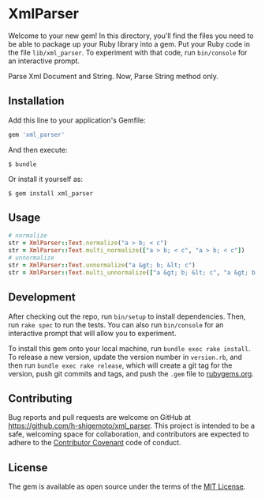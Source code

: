 # XmlParser

Welcome to your new gem! In this directory, you'll find the files you need to be able to package up your Ruby library into a gem. Put your Ruby code in the file `lib/xml_parser`. To experiment with that code, run `bin/console` for an interactive prompt.

Parse Xml Document and String.
Now, Parse String method only.

## Installation

Add this line to your application's Gemfile:

```ruby
gem 'xml_parser'
```

And then execute:

    $ bundle

Or install it yourself as:

    $ gem install xml_parser

## Usage

```ruby
# normalize
str = XmlParser::Text.normalize("a > b; < c")
str = XmlParser::Text.multi_normalize(["a > b; < c", "a > b; < c"])
# unnormalize
str = XmlParser::Text.unnormalize("a &gt; b; &lt; c")
str = XmlParser::Text.multi_unnormalize(["a &gt; b; &lt; c", "a &gt; b; &lt; c"])
```

## Development

After checking out the repo, run `bin/setup` to install dependencies. Then, run `rake spec` to run the tests. You can also run `bin/console` for an interactive prompt that will allow you to experiment.

To install this gem onto your local machine, run `bundle exec rake install`. To release a new version, update the version number in `version.rb`, and then run `bundle exec rake release`, which will create a git tag for the version, push git commits and tags, and push the `.gem` file to [rubygems.org](https://rubygems.org).

## Contributing

Bug reports and pull requests are welcome on GitHub at https://github.com/h-shigemoto/xml_parser. This project is intended to be a safe, welcoming space for collaboration, and contributors are expected to adhere to the [Contributor Covenant](contributor-covenant.org) code of conduct.


## License

The gem is available as open source under the terms of the [MIT License](http://opensource.org/licenses/MIT).


